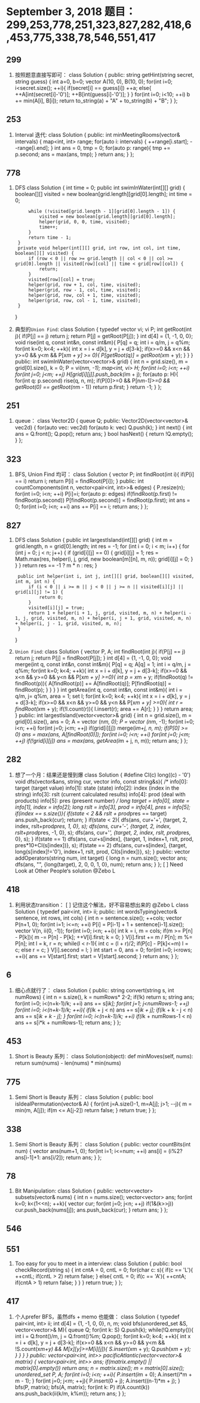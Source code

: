 # September 3, 2018 题目：299,253,778,251,323,827,282,418,6,453,775,338,78,546,551,417

## **299**
1. 按照题意直接写即可：
    class Solution {
    public:
        string getHint(string secret, string guess) {
            int a=0, b=0;
            vector<int> A(10, 0), B(10, 0);
            for(int i=0; i<secret.size(); ++i){
                if(secret[i] == guess[i]) ++a;
                else{
                    ++A[int(secret[i]-'0')];
                    ++B[int(guess[i]-'0')];
                }
            }
            for(int i=0; i<10; ++i) b += min(A[i], B[i]);
            return to_string(a) + "A" + to_string(b) + "B";
        }
    };
## **253**
1. Interval 迭代:
    class Solution {
    public:
        int minMeetingRooms(vector<Interval>& intervals) {
            map<int, int> range;
            for(auto i: intervals) {
                ++range[i.start];
                --range[i.end];
            }
            int ans = 0, tmp = 0;
            for(auto p: range){
                tmp += p.second;
                ans = max(ans, tmp);
            }
            return ans;
        }
    };
## **778**
1. DFS
    class Solution {
        int time = 0;
        public int swimInWater(int[][] grid) {
            boolean[][] visited = new boolean[grid.length][grid[0].length];
            int time = 0;
            
            while (!visited[grid.length - 1][grid[0].length - 1]) {
                visited = new boolean[grid.length][grid[0].length];
                helper(grid, 0, 0, time, visited);
                time++;
            }
            return time - 1;
        }
        private void helper(int[][] grid, int row, int col, int time, boolean[][] visited) {
            if (row < 0 || row >= grid.length || col < 0 || col >= grid[0].length || visited[row][col] || time < grid[row][col]) {
                return;
            }
            visited[row][col] = true;
            helper(grid, row + 1, col, time, visited);
            helper(grid, row - 1, col, time, visited);
            helper(grid, row, col + 1, time, visited);
            helper(grid, row, col - 1, time, visited);
        }
    }
2. 典型的`Union Find`:
    class Solution {
        typedef vector<int> vi;
        vi P;
        int getRoot(int j){
            if(P[j] == j) return j;
            return P[j] = getRoot(P[j]);
        }
        int d[4] = {1, -1, 0, 0};
        void rise(int q, const int&n, const int&m){
            P[q] = q;
            int i = q/m, j = q%m;
            for(int k=0; k<4; ++k){
                int x = i + d[k], y = j + d[3-k];
                if(x>=0 && x<n && y>=0 && y<m && P[x*m + y] >= 0){
                    P[getRoot(q)] = getRoot(x*m + y);
                }
            }
        }
    public:
        int swimInWater(vector<vector<int>>& grid) {
            int n = grid.size(), m = grid[0].size(), k = 0;
            P = vi(n*m, -1);
            map<int, vi> H;
            for(int i=0; i<n; ++i) for(int j=0; j<m; ++j) H[grid[i][j]].push_back(i*m + j);
            for(auto p: H){
                for(int q: p.second) rise(q, n, m);
                if(P[0]>=0 && P[n*m-1]>=0 && getRoot(0) == getRoot(n*m - 1)) return p.first;
            }
            return -1;
        }
    };
## **251**
1. queue：
    class Vector2D {
        queue<int> Q;
    public:
        Vector2D(vector<vector<int>>& vec2d) { for(auto vec: vec2d) for(auto k: vec) Q.push(k); }
        int next() { 
            int ans = Q.front();
            Q.pop();
            return ans;
        }
        bool hasNext() { return !Q.empty(); }
    };
## **323**
1. BFS, Union Find 均可：
    class Solution {
        vector<int> P;
        int findRoot(int i){
            if(P[i] == i) return i;
            return P[i] = findRoot(P[i]);
        }
    public:
        int countComponents(int n, vector<pair<int, int>>& edges) {
            P.resize(n);
            for(int i=0; i<n; ++i) P[i]=i;
            for(auto p: edges) if(findRoot(p.first) != findRoot(p.second)) P[findRoot(p.second)] = findRoot(p.first);
            int ans = 0;
            for(int i=0; i<n; ++i) ans += P[i] == i;
            return ans;
        }
    };
## **827**
1. DFS
    class Solution {
        public int largestIsland(int[][] grid) {
            int m = grid.length, n = grid[0].length;
            int res = -1;
            for (int i = 0; i < m; i++) {
                for (int j = 0; j < n; j++) {
                    if (grid[i][j] == 0) {
                        grid[i][j] = 1;
                        res = Math.max(res, helper(i, j, grid, new boolean[m][n], m, n));
                        grid[i][j] = 0;
                    }
                }
            }
            return res == -1 ? m * n : res;
        }
        
        public int helper(int i, int j, int[][] grid, boolean[][] visited, int m, int n) {
            if (i < 0 || i >= m || j < 0 || j >= n || visited[i][j] || grid[i][j] != 1) {
                return 0;
            }
            visited[i][j] = true;
            return 1 + helper(i + 1, j, grid, visited, m, n) + helper(i - 1, j, grid, visited, m, n) + helper(i, j + 1, grid, visited, m, n) + helper(i, j - 1, grid, visited, m, n);
        }
    }
2. `Union Find`:
    class Solution {
        vector<int> P, A;
        int findRoot(int j){
            if(P[j] == j) return j;
            return P[j] = findRoot(P[j]);
        }
        int d[4] = {1, -1, 0, 0};
        void merge(int q, const int&n, const int&m){
            P[q] = q;
            A[q] = 1;
            int i = q/m, j = q%m;
            for(int k=0; k<4; ++k){
                int x = i + d[k], y = j + d[3-k];
                if(x>=0 && x<n && y>=0 && y<n && P[x*m + y] >=0){
                    int p = x*m + y;
                    if(findRoot(q) != findRoot(p)){
                        A[findRoot(p)] += A[findRoot(q)];
                        P[findRoot(q)] = findRoot(p);
                    }
                }
            }
        }
        int getArea(int q, const int&n, const int&m){
            int i = q/m, j= q%m, area = 1;
            set<int> I;
            for(int k=0; k<4; ++k){
                int x = i + d[k], y = j + d[3-k];
                if(x>=0 && x<n && y>=0 && y<n && P[x*m + y] >=0){
                    int r = findRoot(x*m + y);
                    if(!I.count(r)){
                        I.insert(r);
                        area += A[r];
                    }
                }
            }
            return area;
        }
    public:
        int largestIsland(vector<vector<int>>& grid) {
            int n = grid.size(), m = grid[0].size(), ans = 0;
            A = vector<int> (n*m, 0);
            P = vector<int> (n*m, -1);
            for(int i=0; i<n; ++i) for(int j=0; j<m; ++j) if(grid[i][j]) merge(i*m+j, n, m);
            if(P[0] >= 0) ans = max(ans, A[findRoot(0)]);
            for(int i=0; i<n; ++i) for(int j=0; j<m; ++j) if(!grid[i][j]) ans = max(ans, getArea(i*m + j, n, m));
            return ans;
        }
    };
## **282**
1. 想了一个月：结果还是慢到爆
    class Solution {
        #define CI(c) long((c) - '0')
        void dfs(vector<string>&ans, string cur, vector<long> info, const string&s){
            /*
            info[0]: target (target value)
            info[1]: state (state)
            info[2]: index (index in the string)
            info[3]: rslt (current calculated results)
            info[4]: prod (deal with products)
            info[5]: pres (present number)
            */
            long target = info[0], state = info[1], index = info[2];
            long rslt = info[3], prod = info[4], pres = info[5];
            if(index == s.size()){
                if(state < 2 && rslt + prod*pres == target) ans.push_back(cur);
                return;
            }
            if(state < 2){
                dfs(ans, cur+'+', {target, 2, index, rslt+prod*pres, 1, 0}, s);
                dfs(ans, cur+'-', {target, 2, index, rslt+prod*pres, -1, 0}, s);
                dfs(ans, cur+'*', {target, 2, index, rslt, prod*pres, 0}, s);
            }
            if(state == 1) dfs(ans, cur+s[index], {target, 1, index+1, rslt, prod, pres*10+CI(s[index])}, s);
            if(state == 2) dfs(ans, cur+s[index], {target, long(s[index]!='0'), index+1, rslt, prod, CI(s[index])}, s);
        }
    public:
        vector<string> addOperators(string num, int target) {
            long n = num.size();
            vector<string> ans;
            dfs(ans, "", {long(target), 2, 0, 0, 1, 0}, num);
            return ans;
        }
    };
[ ] Need Look at Other People‘s solution @Zebo L 
## **418**
1. 利用状态transition：
[ ] 记住这个解法，好不容易想出来的 @Zebo L 
    class Solution {
        typedef pair<int, int> ii;
    public:
        int wordsTyping(vector<string>& sentence, int rows, int cols) {
            int n = sentence.size();
            ++cols;
            vector<int> P(n+1, 0);
            for(int i=1; i<=n; ++i) P[i] = P[i-1] + 1 + sentence[i-1].size();
            vector<ii> V(n, ii(0, -1));
            for(int i=0; i<n; ++i){
                int k = i, m = cols;
                if(m >= P[n] - P[k]){
                    m -= P[n] - P[k];
                    ++V[i].first;
                    k = 0;
                }
                V[i].first += m / P[n];
                m %= P[n];
                int l = k, r = n;
                while(l < r-1){
                    int c = (l + r)/2;
                    if(P[c] - P[k]<=m) l = c;
                    else r = c;
                }
                V[i].second = l;
            }
            int start = 0, ans = 0;
            for(int i=0; i<rows; ++i){
                ans += V[start].first;
                start = V[start].second;
            }
            return ans;
        }
    };
## **6**
1. 细心点就行了：
    class Solution {
    public:
        string convert(string s, int numRows) {
            int n = s.size(), k = numRows* 2-2;
            if(!k) return s;
            string ans;
            for(int i=0; i<(n+k-1)/k; ++i) ans += s[i*k];
            for(int j=1; j<numRows-1; ++j) for(int i=0; i<(n+k-1)/k; ++i){
                if(i*k + j < n) ans += s[i*k + j];
                if(i*k + k - j < n) ans += s[i*k + k - j];
            }
            for(int i=0; i<(n+k-1)/k; ++i) if(i*k + numRows-1 < n) ans += s[i*k + numRows-1];
            return ans;
        }
    };
## **453**
1. Short is Beauty 系列：
    class Solution(object):
        def minMoves(self, nums):
            return sum(nums) - len(nums) * min(nums)
## **775**
1. Semi Short is Beauty 系列：
    class Solution {
    public:
        bool isIdealPermutation(vector<int>& A) {
            for(int j=A.size()-1, m=A[j]; j>1; --j){
                m = min(m, A[j]);
                if(m <= A[j-2]) return false;
            }
            return true;
        }
    };
## **338**
1. Semi Short is Beauty 系列：
    class Solution {
    public:
        vector<int> countBits(int num) {
            vector<int> ans(num+1, 0);
            for(int i=1; i<=num; ++i) ans[i] = (i%2?ans[i-1]+1: ans[i/2]);
            return ans;
        }
    };
## **78**
1. Bit Manipulation:
    class Solution {
    public:
        vector<vector<int>> subsets(vector<int>& nums) {
            int n = nums.size();
            vector<vector<int>> ans;
            for(int k=0; k<(1<<n); ++k){
                vector<int> cur;
                for(int j=0; j<n; ++j) if(1&(k>>j)) cur.push_back(nums[j]);
                ans.push_back(cur);
            }
            return ans;
        }
    };
## **546**
## **551**
1. Too easy for you to meet in a interview:
    class Solution {
    public:
        bool checkRecord(string s) {
            int cntA = 0, cntL = 0;
            for(char c: s){
                if(c == 'L'){
                    ++cntL;
                    if(cntL > 2) return false;
                }
                else{
                    cntL = 0;
                    if(c == 'A'){
                        ++cntA;
                        if(cntA > 1) return false;
                    }
                }
            }
            return true;
        }
    };
## **417**
1. 个人prefer BFS，虽然dfs + memo 也能做：
    class Solution {
        typedef pair<int, int> ii;
        int d[4] = {1, -1, 0, 0}, n, m;
        void bfs(unordered_set<int> &S, vector<vector<int>>& M){
            queue<int> Q;
            for(int k: S) Q.push(k);
            while(!Q.empty()){
                int i = Q.front()/m, j = Q.front()%m;
                Q.pop();
                for(int k=0; k<4; ++k){
                    int x = i + d[k], y = j + d[3-k];
                    if(x>=0 && x<n && y>=0 && y<m && !S.count(x*m+y) && M[x][y]>=M[i][j]){
                        S.insert(x*m + y);
                        Q.push(x*m + y);
                    }
                }
            }
        }
    public:
        vector<pair<int, int>> pacificAtlantic(vector<vector<int>>& matrix) {
            vector<pair<int, int>> ans;
            if(matrix.empty() || matrix[0].empty()) return ans;
            n = matrix.size();
            m = matrix[0].size();
            unordered_set<int> P, A;
            for(int i=0; i<n; ++i){
                P.insert(i*m + 0);
                A.insert(i*m + m - 1);
            }
            for(int j=0; j<m; ++j){
                P.insert(0 + j);
                A.insert((n-1)*m + j);
            }
            bfs(P, matrix);
            bfs(A, matrix);
            for(int k: P) if(A.count(k)) ans.push_back(ii(k/m, k%m));
            return ans;
        }
    };

